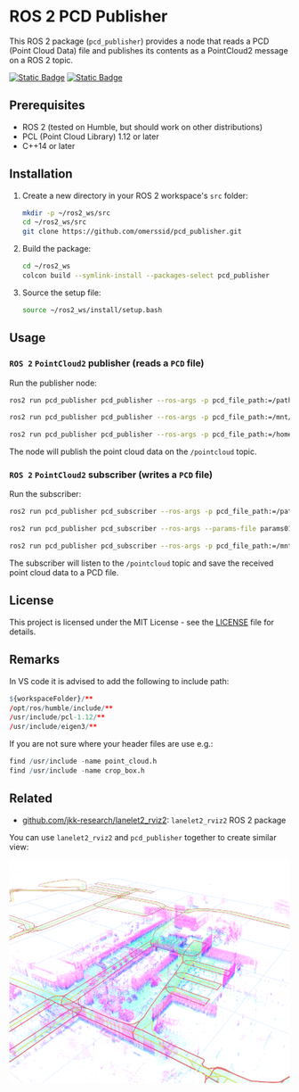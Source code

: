 # ROS 2 PCD Publisher

This ROS 2 package (`pcd_publisher`) provides a node that reads a PCD (Point Cloud Data) file and publishes its contents as a PointCloud2 message on a ROS 2 topic.

[![Static Badge](https://img.shields.io/badge/ROS_2-Humble-34aec5)](https://docs.ros.org/en/humble/)
[![Static Badge](https://img.shields.io/badge/ROS_2-Jazzy-34aec5)](https://docs.ros.org/en/jazzy/)



## Prerequisites

- ROS 2 (tested on Humble, but should work on other distributions)
- PCL (Point Cloud Library) 1.12 or later
- C++14 or later

## Installation

1. Create a new directory in your ROS 2 workspace's `src` folder:

   ```bash
   mkdir -p ~/ros2_ws/src
   cd ~/ros2_ws/src
   git clone https://github.com/omerssid/pcd_publisher.git
   ```

2. Build the package:

   ```bash
   cd ~/ros2_ws
   colcon build --symlink-install --packages-select pcd_publisher
   ```

3. Source the setup file:

   ```bash
   source ~/ros2_ws/install/setup.bash
   ```

## Usage

### `ROS 2` `PointCloud2` publisher (reads a `PCD` file)

Run the publisher node:

```bash
ros2 run pcd_publisher pcd_publisher --ros-args -p pcd_file_path:=/path/to/pcd
```

```bash
ros2 run pcd_publisher pcd_publisher --ros-args -p pcd_file_path:=/mnt/c/bag/pcd_test/campus1.pcd -p topic_name:=/points_campus
```

```bash
ros2 run pcd_publisher pcd_publisher --ros-args -p pcd_file_path:=/home/dev/autoware_map/gyor_campus/pointcloud_map.pcd -p topic_name:=/points_campus -p frame_id:=map_gyor_0
```

The node will publish the point cloud data on the `/pointcloud` topic.

### `ROS 2` `PointCloud2` subscriber (writes a `PCD` file)

Run the subscriber:

```bash
ros2 run pcd_publisher pcd_subscriber --ros-args -p pcd_file_path:=/path/to/pcd -p topic:=/pointcloud
```

```bash
ros2 run pcd_publisher pcd_subscriber --ros-args --params-file params01.yaml
```

```bash
ros2 run pcd_publisher pcd_subscriber --ros-args -p pcd_file_path:=/mnt/c/bag/pcd_test/ -p topic_name:=/lexus3/os_center/points -p frame_id:=map_gyor_0 -p continuous_saving:=true -p continuous_saving_rate:=0.5
```

The subscriber will listen to the `/pointcloud` topic and save the received point cloud data to a PCD file.


## License

This project is licensed under the MIT License - see the [LICENSE](LICENSE) file for details.

## Remarks

In VS code it is advised to add the following to include path:

``` r
${workspaceFolder}/**
/opt/ros/humble/include/**
/usr/include/pcl-1.12/**
/usr/include/eigen3/**
```

If you are not sure where your header files are use e.g.:
``` r
find /usr/include -name point_cloud.h
find /usr/include -name crop_box.h
```

## Related

- [github.com/jkk-research/lanelet2_rviz2](https://github.com/jkk-research/lanelet2_rviz2): `lanelet2_rviz2` ROS 2 package

You can use `lanelet2_rviz2` and `pcd_publisher` together to create similar view:

![](https://raw.githubusercontent.com/jkk-research/lanelet2_rviz2/refs/heads/lanelet2_lib_based/etc/lanelet_visu01.png)
